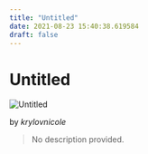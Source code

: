 ```yaml
---
title: "Untitled"
date: 2021-08-23 15:40:38.619584
draft: false
---
```


# Untitled

![Untitled](../images/5fc9d72e-0452-11ec-8615-1e00f30e0089.png)

by *krylovnicole*



> No description provided.